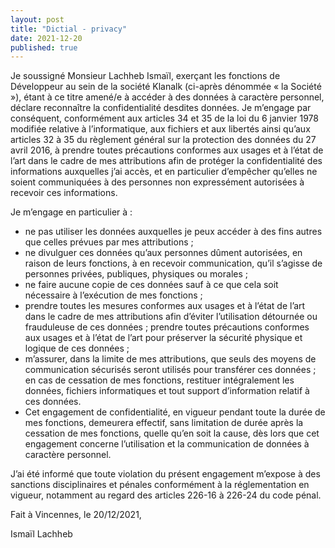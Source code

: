 ```yaml
---
layout: post
title: "Dictial - privacy"
date: 2021-12-20
published: true
---
```


Je soussigné Monsieur Lachheb Ismaïl, exerçant les fonctions de Développeur au sein de la société Klanalk (ci-après dénommée « la Société »), étant à ce titre amené/e à accéder à des données à caractère personnel, déclare reconnaître la confidentialité desdites données.
Je m’engage par conséquent, conformément aux articles 34 et 35 de la loi du 6 janvier 1978 modifiée relative à l’informatique, aux fichiers et aux libertés ainsi qu’aux articles 32 à 35 du règlement général sur la protection des données du 27 avril 2016, à prendre toutes précautions conformes aux usages et à l’état de l’art dans le cadre de mes attributions afin de protéger la confidentialité des informations auxquelles j’ai accès, et en particulier d’empêcher qu’elles ne soient communiquées à des personnes non expressément autorisées à recevoir ces informations.

Je m’engage en particulier à :
- ne pas utiliser les données auxquelles je peux accéder à des fins autres que celles prévues par mes attributions ;
- ne divulguer ces données qu’aux personnes dûment autorisées, en raison de leurs fonctions, à en recevoir communication, qu’il s’agisse de personnes privées, publiques, physiques ou morales ;
- ne faire aucune copie de ces données sauf à ce que cela soit nécessaire à l’exécution de mes fonctions ;
- prendre toutes les mesures conformes aux usages et à l’état de l’art dans le cadre de mes attributions afin d’éviter l’utilisation détournée ou frauduleuse de ces données ;
prendre toutes précautions conformes aux usages et à l’état de l’art pour préserver la sécurité physique et logique de ces données ;
- m’assurer, dans la limite de mes attributions, que seuls des moyens de communication sécurisés seront utilisés pour transférer ces données ;
en cas de cessation de mes fonctions, restituer intégralement les données, fichiers informatiques et tout support d’information relatif à ces données.
- Cet engagement de confidentialité, en vigueur pendant toute la durée de mes fonctions, demeurera effectif, sans limitation de durée après la cessation de mes fonctions, quelle qu’en soit la cause, dès lors que cet engagement concerne l’utilisation et la communication de données à caractère personnel.

J’ai été informé que toute violation du présent engagement m’expose à des sanctions disciplinaires et pénales conformément à la réglementation en vigueur, notamment au regard des articles 226-16 à 226-24 du code pénal.


Fait à Vincennes, le 20/12/2021,


Ismaïl Lachheb